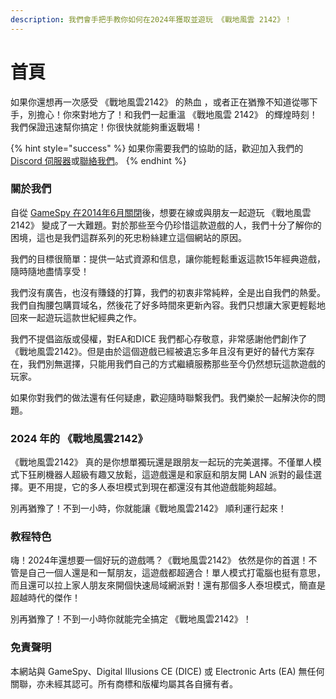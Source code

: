 ```yaml
---
description: 我們會手把手教你如何在2024年獲取並遊玩 《戰地風雲 2142》！
---
```


# 首頁

如果你還想再一次感受 《戰地風雲2142》 的熱血 ，或者正在猶豫不知道從哪下手，別擔心！你來對地方了！和我們一起重溫 《戰地風雲 2142》 的輝煌時刻！我們保證迅速幫你搞定！你很快就能夠重返戰場！

{% hint style="success" %}
如果你需要我們的協助的話，歡迎加入我們的 [Discord 伺服器](https://discord.gg/DaMVNknVnV)或[聯絡我們](others/contact-us.md)。
{% endhint %}

### 關於我們

自從 [GameSpy 在2014年6月關閉](https://en.wikipedia.org/wiki/GameSpy#Shutdown)後，想要在線或與朋友一起遊玩 《戰地風雲2142》 變成了一大難題。對於那些至今仍珍惜這款遊戲的人，我們十分了解你的困境，這也是我們這群系列的死忠粉絲建立這個網站的原因。

我們的目標很簡單：提供一站式資源和信息，讓你能輕鬆重返這款15年經典遊戲，隨時隨地盡情享受！

我們沒有廣告，也沒有賺錢的打算，我們的初衷非常純粹，全是出自我們的熱愛。我們自掏腰包購買域名，然後花了好多時間來更新內容。我們只想讓大家更輕鬆地回來一起遊玩這款世紀經典之作。

我們不提倡盜版或侵權，對EA和DICE 我們都心存敬意，非常感謝他們創作了 《戰地風雲2142》。但是由於這個遊戲已經被遺忘多年且沒有更好的替代方案存在，我們別無選擇，只能用我們自己的方式繼續服務那些至今仍然想玩這款遊戲的玩家。

如果你對我們的做法還有任何疑慮，歡迎隨時聯繫我們。我們樂於一起解決你的問題。

### 2024 年的 《戰地風雲2142》

《戰地風雲2142》 真的是你想單獨玩還是跟朋友一起玩的完美選擇。不僅單人模式下狂刷機器人超級有趣又放鬆，這遊戲還是和家庭和朋友開 LAN 派對的最佳選擇。更不用提，它的多人泰坦模式到現在都還沒有其他遊戲能夠超越。

別再猶豫了！不到一小時，你就能讓《戰地風雲2142》 順利運行起來！

### 教程特色

嗨！2024年還想要一個好玩的遊戲嗎？《戰地風雲2142》 依然是你的首選！不管是自己一個人還是和一幫朋友，這遊戲都超適合！單人模式打電腦也挺有意思，而且還可以拉上家人朋友來開個快速局域網派對！還有那個多人泰坦模式，簡直是超越時代的傑作！

別再猶豫了！不到一小時你就能完全搞定 《戰地風雲2142》！

### 免責聲明

本網站與 GameSpy、Digital Illusions CE (DICE) 或 Electronic Arts (EA) 無任何關聯，亦未經其認可。所有商標和版權均屬其各自擁有者。
